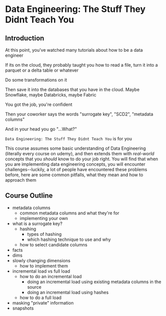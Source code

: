 # Data Engineering: The Stuff They Didnt Teach You 

## Introduction 

At this point, you've watched many tutorials about how to be a data engineer

If its on the cloud, they probably taught you how to read a file, turn it into a parquet or a delta table or whatever

Do some transformations on it 

Then save it into the databases that you have in the cloud. Maybe Snowflake, maybe Databricks, maybe Fabric

You got the job, you're confident

Then your coworker says the words "surrogate key", "SCD2", "metadata columns"

And in your head you go "...What?"

`Data Engineering: The Stuff They Didnt Teach You` is for you

This course assumes some basic understanding of Data Engineering (literally every course on udemy), and then extends them with *real-world* concepts that you *should* know to do your job right. You will find that when you are implementing data engineering concepts, you will encounter challenges--luckily, a lot of people have encountered these problems before, here are some common pitfalls, what they mean and how to approach them

## Course Outline

- metadata columns
  - common metadata columns and what they're for
  - implementing your own
- what is a surrogate key? 
  - hashing
    - types of hashing
    - which hashing technique to use and why
  - how to select candidate columns
- facts
- dims
- slowly changing dimensions
  - how to implement them
- incremental load vs full load
  - how to do an incremental load
    - doing an incremental load using existing metadata columns in the source
    - doing an incremental load using hashes
  - how to do a full load
- masking "private" information
- snapshots
